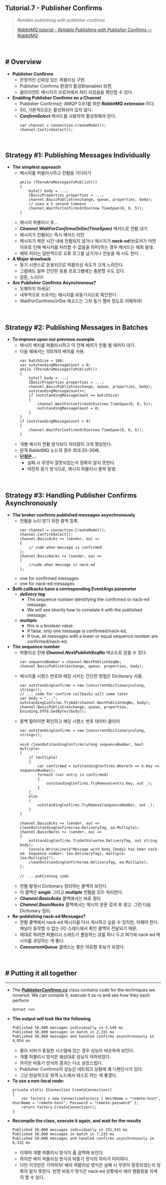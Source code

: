 ## Tutorial.7 - Publisher Confirms
> *Reliable publishing with publisher confirms*
>
> [*RabbitMQ tutorial - Reliable Publishing with Publisher Confirms — RabbitMQ*](https://www.rabbitmq.com/tutorials/tutorial-seven-dotnet.html)
>　

　

## # Overview

- **Publisher Confirms**
    - 안정적인 신뢰성 있는 퍼블리싱 구현.
    - Publisher Confirms 환경이 활성화(enable) 되면,
    - 클라이언트 메시지가 브로커에서 처리 되었음을 확인할 수 있다.
- **Enabling Publisher Confirms on a Channel**
    - Publisher Confirms는 AMQP 0.9.1를 위한 ***RabbitMQ extension*** 이다.
    - SO, 기본적으로는 활성화되어 있지 않다.
    - ***ConfirmSelect*** 메서드를 사용하여 활성화해야 한다.
        ```
        var channel = connection.CreateModel();
        channel.ConfirmSelect();
        ```


　

## Strategy #1: Publishing Messages Individually

- **The simplest approach**
    - 메시지를 퍼블리시하고 컨펌을 기다리기
        ```
        while (ThereAreMessagesToPublish())
        {
            byte[] body = ...;
            IBasicProperties properties = ...;
            channel.BasicPublish(exchange, queue, properties, body);
            // uses a 5 second timeout
            channel.WaitForConfirmsOrDie(new TimeSpan(0, 0, 5));
        }
        ```
    - 메시지 퍼블리시 후...
    - ***Channel.WaitForConfirmsOrDie(TimeSpan)*** 메서드로 컨펌 대기
    - 메시지가 컨펌되는 즉시 메서드 리턴
    - 메시지가 제한 시간 내에 컨펌되지 않거나 메시지가 ***nack-ed***(브로커가 어떤 이유로 인해 메시지를 처리할 수 없음을 의미)하는 경우 메서드는 예외 발생.
    - 예외 처리는 일반적으로 오류 로그를 남기거나 전송을 재 시도 한다.
- **A Major drawback**
    - 동기 시퀀스로 운용되므로 퍼블리싱 속도가 크게 느려진다.
    - 그럼에도 일부 간단한 응용 프로그램에는 충분할 수도 있다.
    - 암튼, 느리다!
- **Are Publisher Confirms Asynchronous?**
    - 오해하지 마세요!
    - 내부적으로 브로커는 메시지를 비동기식으로 확인한다.
    - WaitForConfirmsOrDie 메소드는 그저 동기 헬퍼 정도로 이해하자!


　

## Strategy #2: Publishing Messages in Batches

- **To improve upon our previous example**
    - 메시지 배치를 퍼블리시하고 이 전체 배치가 컨펌 될 때까지 대기.
    - 다음 예에서는 100개의 배치를 사용.
        ```
        var batchSize = 100;
        var outstandingMessageCount = 0;
        while (ThereAreMessagesToPublish())
        {
            byte[] body = ...;
            IBasicProperties properties = ...;
            channel.BasicPublish(exchange, queue, properties, body);
            outstandingMessageCount++;
            if (outstandingMessageCount == batchSize)
            {
                channel.WaitForConfirmsOrDie(new TimeSpan(0, 0, 5));
                outstandingMessageCount = 0;
            }
        }
        if (outstandingMessageCount > 0)
        {
            channel.WaitForConfirmsOrDie(new TimeSpan(0, 0, 5));
        }
        ```
    - 개별 메시지 컨펌 방식보다 처리량이 크게 향상된다.
    - 원격 RabbitMQ 노드의 경우 최대 20-30배.
    - **단점은...**
        - 실패 시 무엇이 잘못되었는지 정확히 알지 못한다.
        - 여전히 동기 방식으로, 메시지 퍼블리시 블락 발생.


　

## Strategy #3: Handling Publisher Confirms Asynchronously

- **The broker confirms published messages asynchronously**
    - 컨펌을 노티 받기 위한 콜백 등록.
        ```
        var channel = connection.CreateModel();
        channel.ConfirmSelect();
        channel.BasicAcks += (sender, ea) =>
        {
            // code when message is confirmed
        };
        channel.BasicNacks += (sender, ea) =>
        {
            //code when message is nack-ed
        };
        ```
    - one for confirmed messages
    - one for nack-ed messages
- **Both callbacks have a corresponding EventArgs parameter**
    - ***delivery tag***
        - The sequence number identifying the confirmed or nack-ed message.
        - We will see shortly how to correlate it with the published message.
    - ***multiple***
        - this is a boolean value.
        - If false, only one message is confirmed/nack-ed,
        - If true, all messages with a lower or equal sequence number are confirmed/nack-ed.
- **The sequence number**
    - 퍼블리싱 전에 ***Channel.NextPublishSeqNo*** 메소드로 얻을 수 있다.
        ```
        var sequenceNumber = channel.NextPublishSeqNo;
        channel.BasicPublish(exchange, queue, properties, body);
        ```
    - 메시지를 시퀀스 번호와 매칭 시키는 간단한 방법은 Dictionary 사용.
        ```
        var outstandingConfirms = new ConcurrentDictionary<ulong, string>();
        // ... code for confirm callbacks will come later
        var body = "...";
        outstandingConfirms.TryAdd(channel.NextPublishSeqNo, body);
        channel.BasicPublish(exchange, queue, properties, Encoding.UTF8.GetBytes(body));
        ```
    - 콜백 떨어지면 확인하고 해당 시퀀스 번호 데이터 클리어
        ```
        var outstandingConfirms = new ConcurrentDictionary<ulong, string>();
        　
        void cleanOutstandingConfirms(ulong sequenceNumber, bool multiple)
        {
            if (multiple)
            {
                var confirmed = outstandingConfirms.Where(k => k.Key <= sequenceNumber);
                foreach (var entry in confirmed)
                {
                    outstandingConfirms.TryRemove(entry.Key, out _);
                }
            }
            else
            {
                outstandingConfirms.TryRemove(sequenceNumber, out _);
            }
        }
        　
        channel.BasicAcks += (sender, ea) => cleanOutstandingConfirms(ea.DeliveryTag, ea.Multiple);
        channel.BasicNacks += (sender, ea) =>
        {
            outstandingConfirms.TryGetValue(ea.DeliveryTag, out string body);
            Console.WriteLine($"Message with body {body} has been nack-ed. Sequence number: {ea.DeliveryTag}, multiple: {ea.Multiple}");
            cleanOutstandingConfirms(ea.DeliveryTag, ea.Multiple);
        };
        　
        // ... publishing code
        ```
    - 컨펌 발생시 Dictionary 정리하는 콜백이 보인다.
    - 이 콜백은 ***single*** 그리고 ***multiple*** 컨펌을 모두 처리한다.
    - ***Channel.BasicAcks*** 콜백에서는 바로 정리
    - ***Channel.BasicNacks*** 콜백에서는 메시지 본문 검색 후 경고. 그런 다음 Dictionary 정리.
- **Re-publishing nack-ed Messages?**
    - 컨펌 콜백에서 nack-ed 메시지를 다시 게시하고 싶을 수 있지만, 피해야 한다. 채널이 동작할 수 없는 I/O 스레드에서 확인 콜백이 전달되기 때문.
    - 제대로 하려면 퍼블리시 스레드가 폴링하는 큐를 하나 두고 여기에 nack-ed 메시지를 큐잉하는 게 좋다.
    - ***ConcurrentQueue*** 클래스는 좋은 자료형 후보가 되겠다.


　

## # Putting it all together

---

- The [***PublisherConfirms.cs***](https://github.com/rabbitmq/rabbitmq-tutorials/blob/main/dotnet/PublisherConfirms/PublisherConfirms.cs) class contains code for the techniques we covered. We can compile it, execute it as-is and see how they each perform
    ```
    dotnet run
    ```
- **The output will look like the following**
    ```
    Published 50,000 messages individually in 5,549 ms
    Published 50,000 messages in batch in 2,331 ms
    Published 50,000 messages and handled confirms asynchronously in 4,054 ms
    ```
    - 클라 서버가 동일한 시스템에 있는 경우 성능이 비슷하게 보인다.
    - 개별 퍼블리시 방식은 예상대로 성능이 저하되었다.
    - 하지만 비동기 방식의 결과는 다소 실망스럽다.
    - Publisher Confirms의 성능은 네트워크 상황에 꽤 디펜던시가 있다.
    - 그냥 현실적으로 원격 노드에서 테스트 하는 게 좋겠다.
- **To use a non-local node:**
    ```
    private static IConnection CreateConnection()
    {
        var factory = new ConnectionFactory { HostName = "remote-host", UserName = "remote-host", Password = "remote-password" };
        return factory.CreateConnection();
    }
    ```
- **Recompile the class, execute it again, and wait for the results**
    ```
    Published 50,000 messages individually in 231,541 ms
    Published 50,000 messages in batch in 7,232 ms
    Published 50,000 messages and handled confirms asynchronously in 6,332 ms
    ```
    - 이제야 개별 퍼블리시 방식이 좀 끔찍해 보인다.
    - 하지만 배치 퍼블리싱 방식과 비동기 방식의 차이가 미미하다.
    - 다만 이것만은 기억하자! 배치 퍼블리싱 방식은 실패 시 무엇이 잘못되었는지 정확히 알지 못한다. 반면 비동기 방식은 nack-ed 상황에서 에러 핸들링을 자세히 할 수 있다.